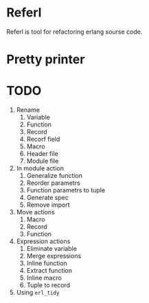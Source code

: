 Referl
======

Referl is tool for refactoring erlang sourse code.

Pretty printer
==============

TODO
====

1. Rename
    1. Variable
    2. Function
	3. Record
	4. Recorf field
	5. Macro
	6. Header file
	7. Module file
2. In module action
    1. Generalize function
	2. Reorder parametrs
	3. Function parametrs to tuple
	4. Generate spec
	5. Remove import
3. Move actions
    1. Macro
	2. Record
	3. Function
4. Expression actions
    1. Eliminate variable
	2. Merge expressions
	3. Inline function
	4. Extract function
	5. Inline macro
	6. Tuple to record
5. Using `erl_tidy`
